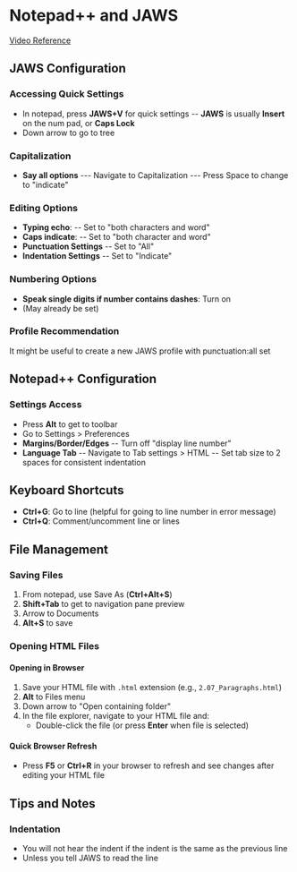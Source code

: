 # Notepad++ and JAWS

[Video Reference](https://www.youtube.com/watch?v=9GBqjFbn2O8)

## JAWS Configuration

### Accessing Quick Settings
- In notepad, press **JAWS+V** for quick settings
-- **JAWS** is usually **Insert** on the num pad, or **Caps Lock**
- Down arrow to go to tree

### Capitalization
- **Say all options**
--- Navigate to Capitalization
--- Press Space to change to "indicate"

### Editing Options
- **Typing echo**:
-- Set to "both characters and word"
- **Caps indicate**:
-- Set to "both character and word"
- **Punctuation Settings**
--  Set to "All"
- **Indentation Settings**
-- Set to "Indicate"

### Numbering Options
- **Speak single digits if number contains dashes**: Turn on
- (May already be set)

### Profile Recommendation
It might be useful to create a new JAWS profile with punctuation:all set

## Notepad++ Configuration

### Settings Access
- Press **Alt** to get to toolbar
- Go to Settings > Preferences
- **Margins/Border/Edges**
-- Turn off "display line number"
- **Language Tab**
-- Navigate to Tab settings > HTML
-- Set tab size to 2 spaces for consistent indentation

## Keyboard Shortcuts
- **Ctrl+G**: Go to line (helpful for going to line number in error message)
- **Ctrl+Q**: Comment/uncomment line or lines

## File Management

### Saving Files
1. From notepad, use Save As (**Ctrl+Alt+S**)
2. **Shift+Tab** to get to navigation pane preview
3. Arrow to Documents
4. **Alt+S** to save

### Opening HTML Files

#### Opening in Browser
1. Save your HTML file with `.html` extension (e.g., `2.07_Paragraphs.html`)
2. **Alt** to Files menu
3. Down arrow to "Open containing folder"
4. In the file explorer, navigate to your HTML file and:
   - Double-click the file (or press **Enter** when file is selected)

#### Quick Browser Refresh
- Press **F5** or **Ctrl+R** in your browser to refresh and see changes after editing your HTML file

## Tips and Notes

### Indentation
- You will not hear the indent if the indent is the same as the previous line
- Unless you tell JAWS to read the line
